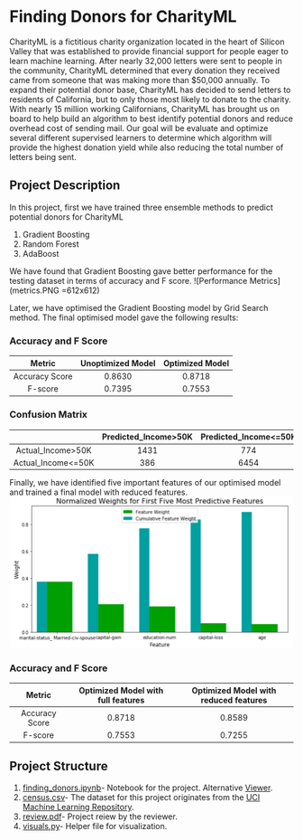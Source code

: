 # Finding Donors for CharityML
CharityML is a fictitious charity organization located in the heart of Silicon Valley that was established to provide financial support for people eager to learn machine learning. After nearly 32,000 letters were sent to people in the community, CharityML determined that every donation they received came from someone that was making more than $50,000 annually. To expand their potential donor base, CharityML has decided to send letters to residents of California, but to only those most likely to donate to the charity. With nearly 15 million working Californians, CharityML has brought us on board to help build an algorithm to best identify potential donors and reduce overhead cost of sending mail. Our goal will be evaluate and optimize several different supervised learners to determine which algorithm will provide the highest donation yield while also reducing the total number of letters being sent.

## Project Description
In this project, first we have trained three ensemble methods to predict potential donors for CharityML
1. Gradient Boosting
1. Random Forest
1. AdaBoost

We have found that Gradient Boosting gave better performance for the testing dataset in terms of accuracy and F score. 
	![Performance Metrics](metrics.PNG =612x612)

Later, we have optimised the Gradient Boosting model by Grid Search method. The final optimised model gave the following results:

### Accuracy and F Score 
|     Metric     | Unoptimized Model | Optimized Model |
| :------------: | :---------------: | :-------------: | 
| Accuracy Score |     0.8630        |   0.8718        |
| F-score        |     0.7395        |   0.7553        |

### Confusion Matrix 
|                    | Predicted_Income>50K  | Predicted_Income<=50K|
| :----------------: | :-------------------: | :------------------: | 
| Actual_Income>50K  |        1431           |         774          |
| Actual_Income<=50K |        386            |        6454          |

Finally, we have identified five important features of our optimised model and trained a final model with reduced features.
	![Important Features](important.PNG)
### Accuracy and F Score 
|     Metric     | Optimized Model with full features | Optimized Model with reduced features |
| :------------: | :--------------------------------: | :-----------------------------------: | 
| Accuracy Score |               0.8718               |                 0.8589                |
| F-score        |               0.7553               |                 0.7255                |

## Project Structure
1. [finding_donors.ipynb](finding_donors.ipynb)- Notebook for the project. Alternative [Viewer](https://nbviewer.jupyter.org/github/ahmedhasandrlnd/Finding_Donors_for_CharityML/blob/master/finding_donors.ipynb).
1. [census.csv](census.csv)- The dataset for this project originates from the [UCI Machine Learning Repository](https://archive.ics.uci.edu/ml/datasets/Census+Income).
1. [review.pdf](review.pdf)- Project reiew by the reviewer.
1. [visuals.py](visuals.py)- Helper file for visualization.
